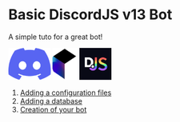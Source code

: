 # Basic DiscordJS v13 Bot
A simple tuto for a great bot!

<img src="assets/discord.svg" height="64px">
<img src="assets/quickdb.png" height="64px">
<img src="assets/djs.png" height="64px">

1. [Adding a configuration files](https://github.com/Gamatek/basic-djs13-bot/blob/main/config.md)
2. [Adding a database](https://github.com/Gamatek/basic-djs13-bot/blob/main/db.md)
3. [Creation of your bot](https://github.com/Gamatek/basic-djs13-bot/blob/main/bot.md)
